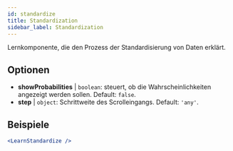 ```yaml
---
id: standardize
title: Standardization
sidebar_label: Standardization
---
```


Lernkomponente, die den Prozess der Standardisierung von Daten erklärt.

## Optionen

* __showProbabilities__ | `boolean`: steuert, ob die Wahrscheinlichkeiten angezeigt werden sollen. Default: `false`.
* __step__ | `object`: Schrittweite des Scrolleingangs. Default: `'any'`.


## Beispiele

```jsx live
<LearnStandardize />
```

